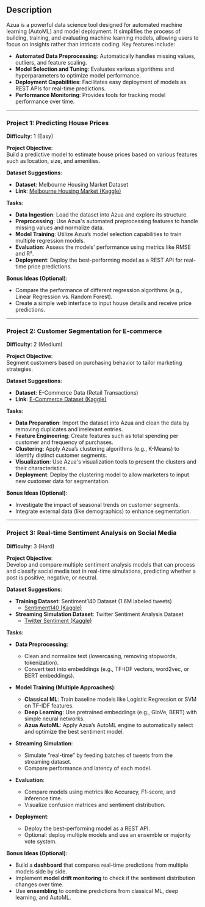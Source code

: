 ## Description  
Azua is a powerful data science tool designed for automated machine learning (AutoML) and model deployment. It simplifies the process of building, training, and evaluating machine learning models, allowing users to focus on insights rather than intricate coding. Key features include:  

- **Automated Data Preprocessing**: Automatically handles missing values, outliers, and feature scaling.  
- **Model Selection and Tuning**: Evaluates various algorithms and hyperparameters to optimize model performance.  
- **Deployment Capabilities**: Facilitates easy deployment of models as REST APIs for real-time predictions.  
- **Performance Monitoring**: Provides tools for tracking model performance over time.  

---

### Project 1: Predicting House Prices  
**Difficulty**: 1 (Easy)  

**Project Objective**:  
Build a predictive model to estimate house prices based on various features such as location, size, and amenities.  

**Dataset Suggestions**:  
- **Dataset**: Melbourne Housing Market Dataset  
- **Link**: [Melbourne Housing Market (Kaggle)](https://www.kaggle.com/datasets/dansbecker/melbourne-housing-snapshot)  

**Tasks**:  
- **Data Ingestion**: Load the dataset into Azua and explore its structure.  
- **Preprocessing**: Use Azua's automated preprocessing features to handle missing values and normalize data.  
- **Model Training**: Utilize Azua’s model selection capabilities to train multiple regression models.  
- **Evaluation**: Assess the models' performance using metrics like RMSE and R².  
- **Deployment**: Deploy the best-performing model as a REST API for real-time price predictions.  

**Bonus Ideas (Optional)**:  
- Compare the performance of different regression algorithms (e.g., Linear Regression vs. Random Forest).  
- Create a simple web interface to input house details and receive price predictions.  

---

### Project 2: Customer Segmentation for E-commerce  
**Difficulty**: 2 (Medium)  

**Project Objective**:  
Segment customers based on purchasing behavior to tailor marketing strategies.  

**Dataset Suggestions**:  
- **Dataset**: E-Commerce Data (Retail Transactions)  
- **Link**: [E-Commerce Dataset (Kaggle)](https://www.kaggle.com/datasets/carrie1/ecommerce-data)  

**Tasks**:  
- **Data Preparation**: Import the dataset into Azua and clean the data by removing duplicates and irrelevant entries.  
- **Feature Engineering**: Create features such as total spending per customer and frequency of purchases.  
- **Clustering**: Apply Azua’s clustering algorithms (e.g., K-Means) to identify distinct customer segments.  
- **Visualization**: Use Azua's visualization tools to present the clusters and their characteristics.  
- **Deployment**: Deploy the clustering model to allow marketers to input new customer data for segmentation.  

**Bonus Ideas (Optional)**:  
- Investigate the impact of seasonal trends on customer segments.  
- Integrate external data (like demographics) to enhance segmentation.  

---

### Project 3: Real-time Sentiment Analysis on Social Media  
**Difficulty**: 3 (Hard)  

**Project Objective**:  
Develop and compare multiple sentiment analysis models that can process and classify social media text in real-time simulations, predicting whether a post is positive, negative, or neutral.  

**Dataset Suggestions**:  
- **Training Dataset**: Sentiment140 Dataset (1.6M labeled tweets)  
  - [Sentiment140 (Kaggle)](https://www.kaggle.com/datasets/kazanova/sentiment140)  
- **Streaming Simulation Dataset**: Twitter Sentiment Analysis Dataset  
  - [Twitter Sentiment (Kaggle)](https://www.kaggle.com/datasets/arkhoshghalb/twitter-sentiment-analysis-hatred-speech)  

**Tasks**:  
- **Data Preprocessing**:  
  - Clean and normalize text (lowercasing, removing stopwords, tokenization).  
  - Convert text into embeddings (e.g., TF-IDF vectors, word2vec, or BERT embeddings).  

- **Model Training (Multiple Approaches)**:  
  - **Classical ML**: Train baseline models like Logistic Regression or SVM on TF-IDF features.  
  - **Deep Learning**: Use pretrained embeddings (e.g., GloVe, BERT) with simple neural networks.  
  - **Azua AutoML**: Apply Azua’s AutoML engine to automatically select and optimize the best sentiment model.  

- **Streaming Simulation**:  
  - Simulate “real-time” by feeding batches of tweets from the streaming dataset.  
  - Compare performance and latency of each model.  

- **Evaluation**:  
  - Compare models using metrics like Accuracy, F1-score, and inference time.  
  - Visualize confusion matrices and sentiment distribution.  

- **Deployment**:  
  - Deploy the best-performing model as a REST API.  
  - Optional: deploy multiple models and use an ensemble or majority vote system.  

**Bonus Ideas (Optional)**:  
- Build a **dashboard** that compares real-time predictions from multiple models side by side.  
- Implement **model drift monitoring** to check if the sentiment distribution changes over time.  
- Use **ensembling** to combine predictions from classical ML, deep learning, and AutoML.  
